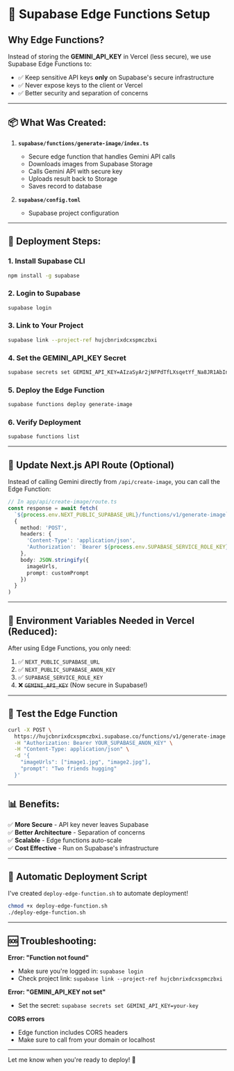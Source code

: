 # 🔐 Supabase Edge Functions Setup

## Why Edge Functions?

Instead of storing the **GEMINI_API_KEY** in Vercel (less secure), we use Supabase Edge Functions to:
- ✅ Keep sensitive API keys **only** on Supabase's secure infrastructure
- ✅ Never expose keys to the client or Vercel
- ✅ Better security and separation of concerns

---

## 📦 What Was Created:

1. **`supabase/functions/generate-image/index.ts`**
   - Secure edge function that handles Gemini API calls
   - Downloads images from Supabase Storage
   - Calls Gemini API with secure key
   - Uploads result back to Storage
   - Saves record to database

2. **`supabase/config.toml`**
   - Supabase project configuration

---

## 🚀 Deployment Steps:

### 1. Install Supabase CLI

```bash
npm install -g supabase
```

### 2. Login to Supabase

```bash
supabase login
```

### 3. Link to Your Project

```bash
supabase link --project-ref hujcbnrixdcxspmczbxi
```

### 4. Set the GEMINI_API_KEY Secret

```bash
supabase secrets set GEMINI_API_KEY=AIzaSyAr2jNFPdTfLXsqetYf_Na8JR1AbInKssg
```

### 5. Deploy the Edge Function

```bash
supabase functions deploy generate-image
```

### 6. Verify Deployment

```bash
supabase functions list
```

---

## 🔄 Update Next.js API Route (Optional)

Instead of calling Gemini directly from `/api/create-image`, you can call the Edge Function:

```typescript
// In app/api/create-image/route.ts
const response = await fetch(
  `${process.env.NEXT_PUBLIC_SUPABASE_URL}/functions/v1/generate-image`,
  {
    method: 'POST',
    headers: {
      'Content-Type': 'application/json',
      'Authorization': `Bearer ${process.env.SUPABASE_SERVICE_ROLE_KEY}`
    },
    body: JSON.stringify({
      imageUrls,
      prompt: customPrompt
    })
  }
)
```

---

## 🎯 Environment Variables Needed in Vercel (Reduced):

After using Edge Functions, you only need:

1. ✅ `NEXT_PUBLIC_SUPABASE_URL`
2. ✅ `NEXT_PUBLIC_SUPABASE_ANON_KEY`
3. ✅ `SUPABASE_SERVICE_ROLE_KEY`
4. ❌ ~~`GEMINI_API_KEY`~~ (Now secure in Supabase!)

---

## 🧪 Test the Edge Function

```bash
curl -X POST \
  https://hujcbnrixdcxspmczbxi.supabase.co/functions/v1/generate-image \
  -H "Authorization: Bearer YOUR_SUPABASE_ANON_KEY" \
  -H "Content-Type: application/json" \
  -d '{
    "imageUrls": ["image1.jpg", "image2.jpg"],
    "prompt": "Two friends hugging"
  }'
```

---

## 📊 Benefits:

✅ **More Secure** - API key never leaves Supabase  
✅ **Better Architecture** - Separation of concerns  
✅ **Scalable** - Edge functions auto-scale  
✅ **Cost Effective** - Run on Supabase's infrastructure  

---

## 🔄 Automatic Deployment Script

I've created `deploy-edge-function.sh` to automate deployment!

```bash
chmod +x deploy-edge-function.sh
./deploy-edge-function.sh
```

---

## 🆘 Troubleshooting:

**Error: "Function not found"**
- Make sure you're logged in: `supabase login`
- Check project link: `supabase link --project-ref hujcbnrixdcxspmczbxi`

**Error: "GEMINI_API_KEY not set"**
- Set the secret: `supabase secrets set GEMINI_API_KEY=your-key`

**CORS errors**
- Edge function includes CORS headers
- Make sure to call from your domain or localhost

---

Let me know when you're ready to deploy! 🚀

